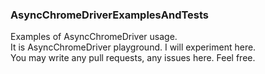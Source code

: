 ### AsyncChromeDriverExamplesAndTests
Examples of AsyncChromeDriver usage.  
It is AsyncChromeDriver playground. I will experiment here.  
You may write any pull requests, any issues here. Feel free.  
